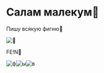 # Салам малекум👋

Пишу всякую фигню👅

![👅](https://github.com/user-attachments/assets/8a362ecd-f2ea-49bc-8cb5-889cc062423c)

FE!N👅

![ф](https://github.com/user-attachments/assets/eddda788-3ba0-4c26-9572-2b86b0451b80)![ы](https://github.com/user-attachments/assets/668ac64c-15eb-44e0-b024-06a558048941)![в](https://github.com/user-attachments/assets/c3bb44cd-1a2c-423d-a46b-ee25743c509d)


